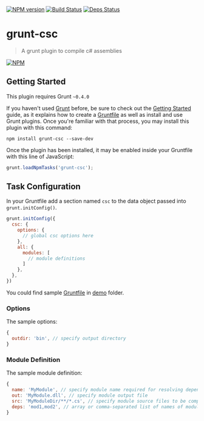 [![NPM version][npmver-image]][npmver] [![Build Status][build-image]][build-status] [![Deps Status][dep-image]][dep-status]

# grunt-csc

> A grunt plugin to compile c# assemblies

[![NPM][npm-image]][npm]

## Getting Started

This plugin requires Grunt `~0.4.0`

If you haven't used [Grunt](http://gruntjs.com/) before, be sure to check out the [Getting Started](http://gruntjs.com/getting-started) guide,
as it explains how to create a [Gruntfile](http://gruntjs.com/sample-gruntfile) as well as install and use Grunt plugins.
Once you're familiar with that process, you may install this plugin with this command:

```shell
npm install grunt-csc --save-dev
```

Once the plugin has been installed, it may be enabled inside your Gruntfile with this line of JavaScript:

```js
grunt.loadNpmTasks('grunt-csc');
```

## Task Configuration

In your Gruntfile add a section named `csc` to the data object passed into `grunt.initConfig()`.

```js
grunt.initConfig({
  csc: {
    options: {
      // global csc options here
    },
    all: {
      modules: [
        // module definitions
      ]
    },
  },
})
```

You could find sample [Gruntfile](https://github.com/sergeyt/grunt-csc/blob/master/demo/Gruntfile.coffee) in [demo](https://github.com/sergeyt/grunt-csc/tree/master/demo) folder.

### Options

The sample options:

```js
{
  outdir: 'bin', // specify output directory
}
```

### Module Definition

The sample module definition:

```js
{
  name: 'MyModule', // specify module name required for resolving dependencies between modules
  out: 'MyModule.dll', // specify module output file
  src: 'MyModuleDir/**/*.cs', // specify module source files to be compiled
  deps: 'mod1,mod2', // array or comma-separated list of names of modules on which this module depends
}
```

[build-image]: https://drone.io/github.com/sergeyt/grunt-csc/status.png
[build-status]: https://drone.io/github.com/sergeyt/grunt-csc/latest
[dep-image]: https://david-dm.org/sergeyt/grunt-csc.png
[dep-status]: https://david-dm.org/sergeyt/grunt-csc
[npm-image]: https://nodei.co/npm/grunt-csc.png?downloads=true&stars=true
[npm]: https://nodei.co/npm/grunt-csc/
[npmver-image]: https://badge.fury.io/js/grunt-csc.png
[npmver]: http://badge.fury.io/js/grunt-csc
